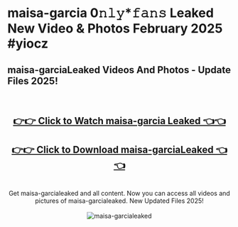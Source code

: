 # maisa-garcia 0𝚗𝚕𝚢*𝚏𝚊𝚗𝚜 Leaked New Video & Photos February 2025 #yiocz

<h2>maisa-garciaLeaked Videos And Photos - Update Files 2025!</h2>
<br>
<div align="center">
<h2><a href="https://mediaupload.pro?title=maisa-garcia&ref=11F" rel="nofollow">👉👉 Click to Watch maisa-garcia Leaked 👈👈</a></h2>
<h2><a href="https://mediaupload.pro?title=maisa-garcia&ref=11F" rel="nofollow">👉👉 Click to Download maisa-garciaLeaked 👈👈</a></h2>
<br>
Get maisa-garcialeaked and all content. Now you can access all videos and pictures of maisa-garcialeaked. New Updated Files 2025!
<br>
<br>
<a href="https://mediaupload.pro?title=maisa-garcia&ref=11F" rel="nofollow" data-target="animated-image.originalLink"><img src="https://i.ibb.co/Gkj2r4b/banner.png" alt="maisa-garcialeaked" style="max-width: 100%; display: inline-block;" data-target="animated-image.originalImage"></a>
</div>
<br>

